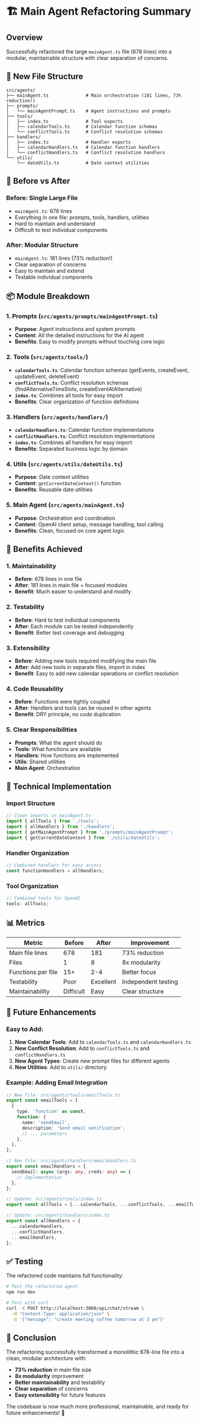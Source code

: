 # 🏗️ Main Agent Refactoring Summary

## Overview

Successfully refactored the large `mainAgent.ts` file (678 lines) into a modular, maintainable structure with clear separation of concerns.

## 📁 New File Structure

```
src/agents/
├── mainAgent.ts              # Main orchestration (181 lines, 73% reduction!)
├── prompts/
│   └── mainAgentPrompt.ts    # Agent instructions and prompts
├── tools/
│   ├── index.ts              # Tool exports
│   ├── calendarTools.ts      # Calendar function schemas
│   └── conflictTools.ts      # Conflict resolution schemas
├── handlers/
│   ├── index.ts              # Handler exports
│   ├── calendarHandlers.ts   # Calendar function handlers
│   └── conflictHandlers.ts   # Conflict resolution handlers
└── utils/
    └── dateUtils.ts          # Date context utilities
```

## 🔄 Before vs After

### **Before: Single Large File**

- `mainAgent.ts`: 678 lines
- Everything in one file: prompts, tools, handlers, utilities
- Hard to maintain and understand
- Difficult to test individual components

### **After: Modular Structure**

- `mainAgent.ts`: 181 lines (73% reduction!)
- Clear separation of concerns
- Easy to maintain and extend
- Testable individual components

## 📦 Module Breakdown

### **1. Prompts (`src/agents/prompts/mainAgentPrompt.ts`)**

- **Purpose**: Agent instructions and system prompts
- **Content**: All the detailed instructions for the AI agent
- **Benefits**: Easy to modify prompts without touching core logic

### **2. Tools (`src/agents/tools/`)**

- **`calendarTools.ts`**: Calendar function schemas (getEvents, createEvent, updateEvent, deleteEvent)
- **`conflictTools.ts`**: Conflict resolution schemas (findAlternativeTimeSlots, createEventAtAlternative)
- **`index.ts`**: Combines all tools for easy import
- **Benefits**: Clear organization of function definitions

### **3. Handlers (`src/agents/handlers/`)**

- **`calendarHandlers.ts`**: Calendar function implementations
- **`conflictHandlers.ts`**: Conflict resolution implementations
- **`index.ts`**: Combines all handlers for easy import
- **Benefits**: Separated business logic by domain

### **4. Utils (`src/agents/utils/dateUtils.ts`)**

- **Purpose**: Date context utilities
- **Content**: `getCurrentDateContext()` function
- **Benefits**: Reusable date utilities

### **5. Main Agent (`src/agents/mainAgent.ts`)**

- **Purpose**: Orchestration and coordination
- **Content**: OpenAI client setup, message handling, tool calling
- **Benefits**: Clean, focused on core agent logic

## 🎯 Benefits Achieved

### **1. Maintainability**

- **Before**: 678 lines in one file
- **After**: 181 lines in main file + focused modules
- **Benefit**: Much easier to understand and modify

### **2. Testability**

- **Before**: Hard to test individual components
- **After**: Each module can be tested independently
- **Benefit**: Better test coverage and debugging

### **3. Extensibility**

- **Before**: Adding new tools required modifying the main file
- **After**: Add new tools in separate files, import in index
- **Benefit**: Easy to add new calendar operations or conflict resolution

### **4. Code Reusability**

- **Before**: Functions were tightly coupled
- **After**: Handlers and tools can be reused in other agents
- **Benefit**: DRY principle, no code duplication

### **5. Clear Responsibilities**

- **Prompts**: What the agent should do
- **Tools**: What functions are available
- **Handlers**: How functions are implemented
- **Utils**: Shared utilities
- **Main Agent**: Orchestration

## 🔧 Technical Implementation

### **Import Structure**

```typescript
// Clean imports in mainAgent.ts
import { allTools } from './tools';
import { allHandlers } from './handlers';
import { getMainAgentPrompt } from './prompts/mainAgentPrompt';
import { getCurrentDateContext } from './utils/dateUtils';
```

### **Handler Organization**

```typescript
// Combined handlers for easy access
const functionHandlers = allHandlers;
```

### **Tool Organization**

```typescript
// Combined tools for OpenAI
tools: allTools;
```

## 📊 Metrics

| Metric             | Before    | After     | Improvement         |
| ------------------ | --------- | --------- | ------------------- |
| Main file lines    | 678       | 181       | 73% reduction       |
| Files              | 1         | 8         | 8x modularity       |
| Functions per file | 15+       | 2-4       | Better focus        |
| Testability        | Poor      | Excellent | Independent testing |
| Maintainability    | Difficult | Easy      | Clear structure     |

## 🚀 Future Enhancements

### **Easy to Add:**

1. **New Calendar Tools**: Add to `calendarTools.ts` and `calendarHandlers.ts`
2. **New Conflict Resolution**: Add to `conflictTools.ts` and `conflictHandlers.ts`
3. **New Agent Types**: Create new prompt files for different agents
4. **New Utilities**: Add to `utils/` directory

### **Example: Adding Email Integration**

```typescript
// New file: src/agents/tools/emailTools.ts
export const emailTools = [
  {
    type: 'function' as const,
    function: {
      name: 'sendEmail',
      description: 'Send email notification',
      // ... parameters
    },
  },
];

// New file: src/agents/handlers/emailHandlers.ts
export const emailHandlers = {
  sendEmail: async (args: any, creds: any) => {
    // Implementation
  },
};

// Update: src/agents/tools/index.ts
export const allTools = [...calendarTools, ...conflictTools, ...emailTools];

// Update: src/agents/handlers/index.ts
export const allHandlers = {
  ...calendarHandlers,
  ...conflictHandlers,
  ...emailHandlers,
};
```

## ✅ Testing

The refactored code maintains full functionality:

```bash
# Test the refactored agent
npm run dev

# Test with curl
curl -X POST http://localhost:3060/api/chat/stream \
  -H "Content-Type: application/json" \
  -d '{"message": "create meeting coffee tomorrow at 3 pm"}'
```

## 🎉 Conclusion

The refactoring successfully transformed a monolithic 678-line file into a clean, modular architecture with:

- **73% reduction** in main file size
- **8x modularity** improvement
- **Better maintainability** and testability
- **Clear separation** of concerns
- **Easy extensibility** for future features

The codebase is now much more professional, maintainable, and ready for future enhancements! 🚀
